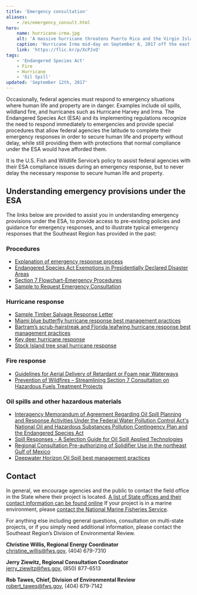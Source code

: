 ```yaml
---
title: 'Emergency consultation'
aliases:
    - /es/emergency_consult.html
hero:
    name: hurricane-irma.jpg
    alt: 'A massive hurricane threatens Puerto Rico and the Virgin Islands.'
    caption: 'Hurricane Irma mid-day on September 6, 2017 off the east coast of Puerto Rico. Satellite Image by NOAA GOES-16.'
    link: 'https://flic.kr/p/XcPJxQ'
tags:
    - 'Endangered Species Act'
    - Fire
    - Hurricane
    - 'Oil Spill'
updated: 'September 12th, 2017'
---
```


Occasionally, federal agencies must respond to emergency situations where human life and property are in danger.  Examples include oil spills, wildland fire, and hurricanes such as Hurricane Harvey and Irma.  The Endangered Species Act (ESA) and its implementing regulations recognize the need to respond immediately to emergencies and provide special procedures that allow federal agencies the latitude to complete their emergency responses in order to secure human life and property without delay, while still providing them with protections that normal compliance under the ESA would have afforded them.

It is the U.S. Fish and Wildlife Service’s policy to assist federal agencies with their  ESA compliance issues during an emergency response, but to never delay the necessary response to secure human life and property.


## Understanding emergency provisions under the ESA

The links below are provided to assist you in understanding emergency provisions under the ESA, to provide access to pre-existing policies and guidance for emergency responses, and to illustrate typical emergency responses that the Southeast Region has provided in the past:

### Procedures

  - [Explanation of emergency response process](/pdf/guidelines/emergency-consultation-process.pdf)
  - [Endangered Species Act Exemptions in Presidentially Declared Disaster Areas](/pdf/guidelines/endangered-species-act-exemptions-for-disasters.pdf)
  - [Section 7 Flowchart-Emergency Procedures](/pdf/guidelines/section-7-flowchart-emergency.pdf)
  - [Sample to Request Emergency Consultation](/pdf/guidelines/request-emergency-consultation-sample.pdf)

### Hurricane response

  - [Sample Timber Salvage Response Letter](/pdf/guidelines/salvage-timber-mississippi.pdf)
  - [Miami blue butterfly hurricane response best management practices](/pdf/best-management-practice/miami-blue-butterfly-hurricane-response.pdf)
  - [Bartram’s scrub-hairstreak and Florida leafwing hurricane response best management practices](/pdf/best-management-practice/bartrams-scrub-and-florida-leafwing-hurricane-response.pdf)
  - [Key deer hurricane response](/pdf/best-management-practice/key-deer-hurricane-response.pdf)
  - [Stock Island tree snail hurricane response](/pdf/best-management-practice/stock-island-tree-snail-hurricane-response.pdf)

### Fire response

  - [Guidelines for Aerial Delivery of Retardant or Foam near Waterways](/pdf/guidelines/retardant-use-plan.pdf)
  - [Prevention of Wildfires &ndash; Streamlining Section 7 Consultation on Hazardous Fuels Treatment Projects](/pdf/guidelines/streamlining-hazardous-fuels-reduction.pdf)

### Oil spills and other hazardous materials

  - [Interagency Memorandum of Agreement Regarding Oil Spill Planning and Response Activities Under the Federal Water Pollution Control Act's National Oil and Hazardous Substances Pollution Contingency Plan and the Endangered Species Act](/pdf/memo/oil-spill-contingency.pdf)
  - [Spill Responses - A Selection Guide for Oil Spill Applied Technologies](/pdf/guidelines/selection-guide-oil-spill-applied-technologies-volume-I.pdf)
  - [Regional Consultation Pre-authorizing of Solidifier Use in the northeast Gulf of Mexico](/pdf/guidelines/solidifiers.pdf)
  - [Deepwater Horizon Oil Spill best management practices](/pdf/best-management-practice/deepwater-horizon-appendix-e.pdf)

## Contact

In general, we encourage agencies and the public to contact the field office in the State where their project is located.  [A list of State offices and their contact information can be found online](https://www.fws.gov/offices/)  If your project is in a marine environment, please [contact the National Marine Fisheries Service](http://sero.nmfs.noaa.gov/protected_resources/section_7/emergency_consultation/index.html).

For anything else including general questions, consultation on multi-state projects, or if you simply need additional information, please contact the Southeast Region’s Division of Environmental Review.

**Christine Willis, Regional Energy Coordinator**  
[christine_willis@fws.gov](mailto:christine_willis@fws.gov), (404) 679-7310  

**Jerry Ziewitz, Regional Consultation Coordinator**  
[jerry_ziewitz@fws.gov](mailto:jerry_ziewitz@fws.gov), (850) 877-6513

**Rob Tawes, Chief, Division of Environmental Review**  
[robert_tawes@fws.gov](mailto:robert_tawes@fws.gov), (404) 679-7142
